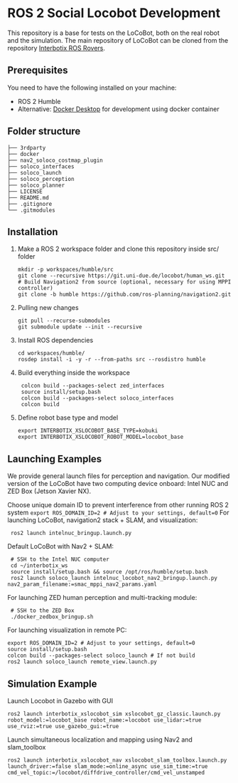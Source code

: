 # ROS 2 Social Locobot Development

This repository is a base for tests on the LoCoBot, both on the real robot and the simulation. The main repository of LoCoBot can be cloned from the repository [Interbotix ROS Rovers](https://github.com/Interbotix/interbotix_ros_rovers/tree/humble). 

## Prerequisites
You need to have the following installed on your machine:
- ROS 2 Humble
- Alternative: [Docker Desktop](https://www.docker.com/products/docker-desktop) for development using docker container


## Folder structure

    ├── 3rdparty
    ├── docker
    ├── nav2_soloco_costmap_plugin
    ├── soloco_interfaces           
    ├── soloco_launch               
    ├── soloco_perception
    ├── soloco_planner
    ├── LICENSE
    ├── README.md
    ├── .gitignore
    └── .gitmodules


## Installation
1. Make a ROS 2 workspace folder and clone this repository inside src/ folder
    ```
    mkdir -p workspaces/humble/src
    git clone --recursive https://git.uni-due.de/locobot/human_ws.git
    # Build Navigation2 from source (optional, necessary for using MPPI controller)
    git clone -b humble https://github.com/ros-planning/navigation2.git
    ```

2. Pulling new changes
    ```
    git pull --recurse-submodules
    git submodule update --init --recursive
    ```

3. Install ROS dependencies
    ```
    cd workspaces/humble/
    rosdep install -i -y -r --from-paths src --rosdistro humble
    ```

4. Build everything inside the workspace
   ```
    colcon build --packages-select zed_interfaces
    source install/setup.bash
    colcon build --packages-select soloco_interfaces
    colcon build
   ```

5. Define robot base type and model
   ```
   export INTERBOTIX_XSLOCOBOT_BASE_TYPE=kobuki
   export INTERBOTIX_XSLOCOBOT_ROBOT_MODEL=locobot_base
   ```

## Launching Examples
We provide general launch files for perception and navigation. Our modified version of the LoCoBot have two computing device onboard: Intel NUC and ZED Box (Jetson Xavier NX).

Choose unique domain ID to prevent interference from other running ROS 2 system
    ```
    export ROS_DOMAIN_ID=2 # Adjust to your settings, default=0
    ```
For launching LoCoBot, navigation2 stack + SLAM, and visualization:
   ```
    ros2 launch intelnuc_bringup.launch.py
   ```
Default LoCoBot with Nav2 + SLAM:
   ```
    # SSH to the Intel NUC computer
    cd ~/interbotix_ws
    source install/setup.bash && source /opt/ros/humble/setup.bash
    ros2 launch soloco_launch intelnuc_locobot_nav2_bringup.launch.py nav2_param_filename:=smac_mppi_nav2_params.yaml
   ```
For launching ZED human perception and multi-tracking module:
   ```
    # SSH to the ZED Box 
    ./docker_zedbox_bringup.sh
   ```
For launching visualization in remote PC:

    export ROS_DOMAIN_ID=2 # Adjust to your settings, default=0
    source install/setup.bash
    colcon build --packages-select soloco_launch # If not build
    ros2 launch soloco_launch remote_view.launch.py

## Simulation Example
Launch Locobot in Gazebo with GUI

    ros2 launch interbotix_xslocobot_sim xslocobot_gz_classic.launch.py robot_model:=locobot_base robot_name:=locobot use_lidar:=true use_rviz:=true use_gazebo_gui:=true 

Launch simultaneous localization and mapping using Nav2 and slam_toolbox

    ros2 launch interbotix_xslocobot_nav xslocobot_slam_toolbox.launch.py launch_driver:=false slam_mode:=online_async use_sim_time:=true cmd_vel_topic:=/locobot/diffdrive_controller/cmd_vel_unstamped
